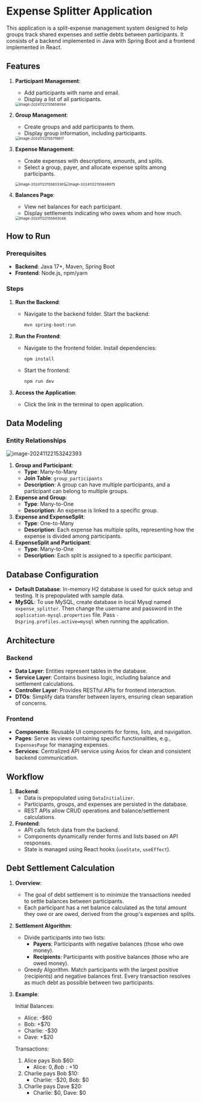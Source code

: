# Expense Splitter Application

This application is a split-expense management system designed to help groups track shared expenses and settle debts between participants. It consists of a backend implemented in Java with Spring Boot and a frontend implemented in React.

## Features

1. **Participant Management**:

   - Add participants with name and email.
   - Display a list of all participants.

   <img src="image-20241122155658094.png" alt="image-20241122155658094" style="zoom: 67%;" />

2. **Group Management**:

   - Create groups and add participants to them.
   - Display group information, including participants.

   <img src="image-20241122155719917.png" alt="image-20241122155719917" style="zoom: 67%;" />

3. **Expense Management**:

   - Create expenses with descriptions, amounts, and splits.
   - Select a group, payer, and allocate expense splits among participants.

   <img src="image-20241122155833361.png" alt="image-20241122155833361" style="zoom: 67%;" /><img src="image-20241122155848975.png" alt="image-20241122155848975" style="zoom: 67%;" />

4. **Balances Page**:

   - View net balances for each participant.
   - Display settlements indicating who owes whom and how much.

   <img src="image-20241122155943046.png" alt="image-20241122155943046" style="zoom:67%;" />

## How to Run

### Prerequisites

- **Backend**: Java 17+, Maven, Spring Boot
- **Frontend**: Node.js, npm/yarn

### Steps

1. **Run the Backend**:

   - Navigate to the backend folder. Start the backend:

     ```
     mvn spring-boot:run
     ```

2. **Run the Frontend**:

   - Navigate to the frontend folder. Install dependencies:

     ```
     npm install
     ```

   - Start the frontend:

     ```
     npm run dev
     ```

3. **Access the Application**:

   - Click the link in the terminal to open application.

## Data Modeling

### Entity Relationships

![image-20241122153242393](image-20241122153242393.png)

1. **Group and Participant**:
   - **Type**: Many-to-Many
   - **Join Table**: `group_participants`
   - **Description**: A group can have multiple participants, and a participant can belong to multiple groups.
2. **Expense and Group**:
   - **Type**: Many-to-One
   - **Description**: An expense is linked to a specific group.
3. **Expense and ExpenseSplit**:
   - **Type**: One-to-Many
   - **Description**: Each expense has multiple splits, representing how the expense is divided among participants.
4. **ExpenseSplit and Participant**:
   - **Type**: Many-to-One
   - **Description**: Each split is assigned to a specific participant.

## Database Configuration

- **Default Database**: In-memory H2 database is used for quick setup and testing. It is prepopulated with sample data.
- **MySQL**: To use MySQL, create database in local Mysql named `expense_splitter`. Then change the username and password in the `application-mysql.properties` file.  Pass `-Dspring.profiles.active=mysql` when running the application.

## Architecture

### Backend

- **Data Layer**: Entities represent tables in the database.
- **Service Layer**: Contains business logic, including balance and settlement calculations.
- **Controller Layer**: Provides RESTful APIs for frontend interaction.
- **DTOs**: Simplify data transfer between layers, ensuring clean separation of concerns.

### Frontend

- **Components**: Reusable UI components for forms, lists, and navigation.
- **Pages**: Serve as views containing specific functionalities, e.g., `ExpensesPage` for managing expenses.
- **Services**: Centralized API service using Axios for clean and consistent backend communication.

## Workflow

1. **Backend**:
   - Data is prepopulated using `DataInitializer`.
   - Participants, groups, and expenses are persisted in the database.
   - REST APIs allow CRUD operations and balance/settlement calculations.
2. **Frontend**:
   - API calls fetch data from the backend.
   - Components dynamically render forms and lists based on API responses.
   - State is managed using React hooks (`useState`, `useEffect`).

## Debt Settlement Calculation

1. **Overview**:

   - The goal of debt settlement is to minimize the transactions needed to settle balances between participants.
   - Each participant has a net balance calculated as the total amount they owe or are owed, derived from the group's expenses and splits.

2. **Settlement Algorithm**:

   - Divide participants into two lists:
     - **Payers**: Participants with negative balances (those who owe money).
     - **Recipients**: Participants with positive balances (those who are owed money).
   - Greedy Algorithm. Match participants with the largest positive (recipients) and negative balances first. Every transaction resolves as much debt as possible between two participants.

3. **Example**:

   Initial Balances:

   - Alice: -$60
   - Bob: +$70
   - Charlie: -$30
   - Dave: +$20

   Transactions:

   1. Alice pays Bob $60:
      - Alice: $0, Bob: +$10
   2. Charlie pays Bob $10:
      - Charlie: -$20, Bob: $0
   3. Charlie pays Dave $20:
      - Charlie: $0, Dave: $0
